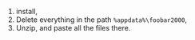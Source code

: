 1. install,
2. Delete everything in the path `%appdata%\foobar2000`,
3. Unzip, and paste all the files there.
